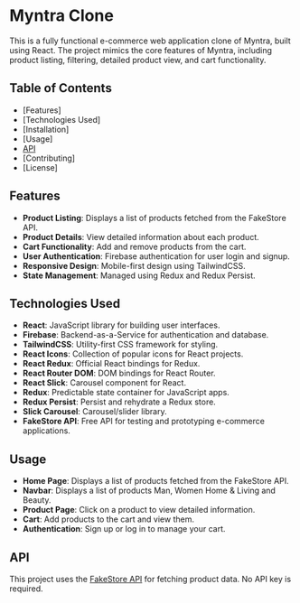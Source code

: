 # Myntra Clone

This is a fully functional e-commerce web application clone of Myntra, built using React. The project mimics the core features of Myntra, including product listing, filtering, detailed product view, and cart functionality.


## Table of Contents

- [Features]
- [Technologies Used]
- [Installation]
- [Usage]
- [API](#api)
- [Contributing]
- [License]
  
## Features

- **Product Listing**: Displays a list of products fetched from the FakeStore API.
- **Product Details**: View detailed information about each product.
- **Cart Functionality**: Add and remove products from the cart.
- **User Authentication**: Firebase authentication for user login and signup.
- **Responsive Design**: Mobile-first design using TailwindCSS.
- **State Management**: Managed using Redux and Redux Persist.

## Technologies Used

- **React**: JavaScript library for building user interfaces.
- **Firebase**: Backend-as-a-Service for authentication and database.
- **TailwindCSS**: Utility-first CSS framework for styling.
- **React Icons**: Collection of popular icons for React projects.
- **React Redux**: Official React bindings for Redux.
- **React Router DOM**: DOM bindings for React Router.
- **React Slick**: Carousel component for React.
- **Redux**: Predictable state container for JavaScript apps.
- **Redux Persist**: Persist and rehydrate a Redux store.
- **Slick Carousel**: Carousel/slider library.
- **FakeStore API**: Free API for testing and prototyping e-commerce applications.



## Usage

- **Home Page**: Displays a list of products fetched from the FakeStore API.
- **Navbar**: Displays a list of products Man, Women Home & Living and Beauty.
- **Product Page**: Click on a product to view detailed information.
- **Cart**: Add products to the cart and view them.
- **Authentication**: Sign up or log in to manage your cart.

## API

This project uses the [FakeStore API](https://fakestoreapi.com/products) for fetching product data. No API key is required.
